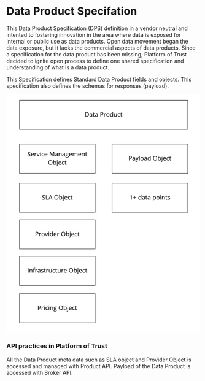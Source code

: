 # Data Product Specifation

This Data Product Specification \(DPS\) definition in a vendor neutral and intented to fostering innovation in the area where data is exposed for internal or public use as data products. Open data movement began the data exposure, but it lacks the commercial aspects of data products. Since a specification for the data product has been missing, Platform of Trust decided to ignite open process to define one shared specification and understanding of what is a data product.

This Specification defines Standard Data Product fields and objects. This specification also defines the schemas for responses \(payload\).

![Data Product Model](.gitbook/assets/data-product-components.jpg)

### API practices in Platform of Trust

All the Data Product meta data such as SLA object and Provider Object is accessed and managed with Product API. Payload of the Data Product is accessed with Broker API. 





